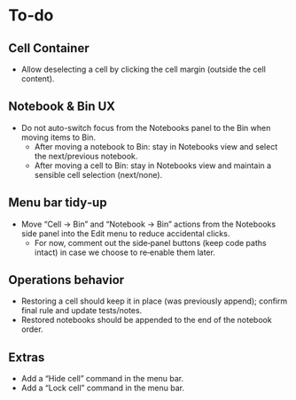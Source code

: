 # To‑do

## Cell Container
- Allow deselecting a cell by clicking the cell margin (outside the cell content).

## Notebook & Bin UX

- Do not auto-switch focus from the Notebooks panel to the Bin when moving items to Bin.
	- After moving a notebook to Bin: stay in Notebooks view and select the next/previous notebook.
	- After moving a cell to Bin: stay in Notebooks view and maintain a sensible cell selection (next/none).

## Menu bar tidy‑up
- Move “Cell → Bin” and “Notebook → Bin” actions from the Notebooks side panel into the Edit menu to reduce accidental clicks.
	- For now, comment out the side‑panel buttons (keep code paths intact) in case we choose to re‑enable them later.

## Operations behavior
- Restoring a cell should keep it in place (was previously append); confirm final rule and update tests/notes.
- Restored notebooks should be appended to the end of the notebook order.

## Extras
- Add a “Hide cell” command in the menu bar.
- Add a “Lock cell” command in the menu bar.